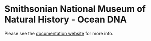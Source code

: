 # Smithsonian National Museum of Natural History - Ocean DNA

Please see the [documentation website](https://smithsonian.github.io/NMNH-Ocean-DNA/) for more info.
